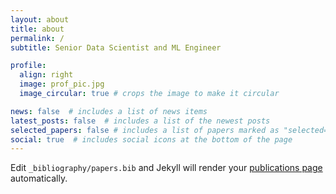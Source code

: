 ```yaml
---
layout: about
title: about
permalink: /
subtitle: Senior Data Scientist and ML Engineer

profile:
  align: right
  image: prof_pic.jpg
  image_circular: true # crops the image to make it circular

news: false  # includes a list of news items
latest_posts: false  # includes a list of the newest posts
selected_papers: false # includes a list of papers marked as "selected={true}"
social: true  # includes social icons at the bottom of the page
---
```



Edit `_bibliography/papers.bib` and Jekyll will render your [publications page](/al-folio/publications/) automatically.

